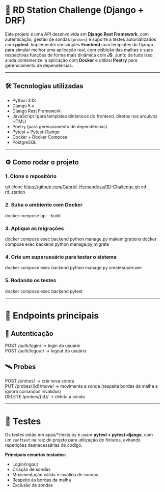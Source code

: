 # 🚀 RD Station Challenge (Django + DRF)

Este projeto é uma API desenvolvida em **Django Rest Framework**, com autenticação, gestão de sondas (`probes`) e suporte a testes automatizados com **pytest**.
Implementei um simples **Frontend** com templates do Django para simular melhor uma aplicação real, com exibição das malhas e suas respectivas funções de forma mais dinâmica com **JS**.
Junto de tudo isso, ainda conteinerizei a aplicação com **Docker** e utilizei **Poetry** para gerenciamento de dependências.

---

## 🛠️ Tecnologias utilizadas
- Python 3.13  
- Django 5.x  
- Django Rest Framework  
- JavaScript (para templates dinâmicos do frontend, diretos nos arquivos HTML) 
- Poetry (para gerenciamento de dependências)  
- Pytest + Pytest-Django  
- Docker + Docker Compose  
- PostgreSQL  

---

## ⚙️ Como rodar o projeto

### 1. Clone o repositório
git clone https://github.com/Gabriel-Hernandess/RD-Challenge.git
cd rd_station

### 2. Suba o ambiente com Docker
docker compose up --build

### 3. Aplique as migrações
docker compose exec backend python manage.py makemigrations
docker compose exec backend python manage.py migrate

### 4. Crie um superusuário para testar o sistema
docker compose exec backend python manage.py createsuperuser

### 5. Rodando os testes
docker compose exec backend pytest

---

# 📡 Endpoints principais

## 🔑 Autenticação
POST /auth/login/ → login do usuário  
POST /auth/logout/ → logout do usuário  

## 🛰️ Probes
POST /probes/ → cria nova sonda  
PUT /probes/{id}/move/ → movimenta a sonda (respeita bordas da malha e ignora comandos inválidos)  
DELETE /probes/{id}/ → deleta a sonda  

---

# 🧪 Testes

Os testes estão em apps/*/tests.py e usam **pytest + pytest-django**, com um `conftest` na raiz do projeto para utilização de fixtures, evitando repetições desnecessárias de código.

**Principais cenários testados:**
- Login/logout  
- Criação de sondas  
- Movimentação válida e inválida de sondas  
- Respeito às bordas da malha  
- Exclusão de sondas